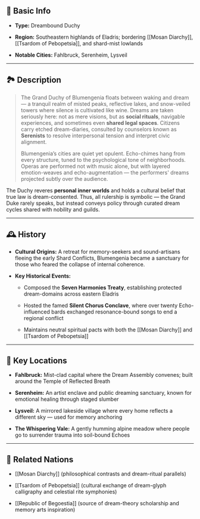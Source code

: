 ## 📍 Basic Info

- **Type:** Dreambound Duchy
    
- **Region:** Southeastern highlands of Eladris; bordering [[Mosan Diarchy]], [[Tsardom of Pebopetsia]], and shard-mist lowlands
    
- **Notable Cities:** Fahlbruck, Serenheim, Lysveil
    

---

## 🏞️ Description

> The Grand Duchy of Blumengenia floats between waking and dream — a tranquil realm of misted peaks, reflective lakes, and snow-veiled towers where silence is cultivated like wine. Dreams are taken seriously here: not as mere visions, but as **social rituals**, navigable experiences, and sometimes even **shared legal spaces**. Citizens carry etched dream-diaries, consulted by counselors known as **Serenists** to resolve interpersonal tension and interpret civic alignment.
> 
> Blumengenia’s cities are quiet yet opulent. Echo-chimes hang from every structure, tuned to the psychological tone of neighborhoods. Operas are performed not with music alone, but with layered emotion-weaves and echo-augmentation — the performers' dreams projected subtly over the audience.

The Duchy reveres **personal inner worlds** and holds a cultural belief that true law is dream-consented. Thus, all rulership is symbolic — the Grand Duke rarely speaks, but instead conveys policy through curated dream cycles shared with nobility and guilds.

---

## 🕰️ History

- **Cultural Origins:** A retreat for memory-seekers and sound-artisans fleeing the early Shard Conflicts, Blumengenia became a sanctuary for those who feared the collapse of internal coherence.
    
- **Key Historical Events:**
    
    - Composed the **Seven Harmonies Treaty**, establishing protected dream-domains across eastern Eladris
        
    - Hosted the famed **Silent Chorus Conclave**, where over twenty Echo-influenced bards exchanged resonance-bound songs to end a regional conflict
        
    - Maintains neutral spiritual pacts with both the [[Mosan Diarchy]] and [[Tsardom of Pebopetsia]]
        

---

## 🌟 Key Locations

- **Fahlbruck:** Mist-clad capital where the Dream Assembly convenes; built around the Temple of Reflected Breath
    
- **Serenheim:** An artist enclave and public dreaming sanctuary, known for emotional healing through staged slumber
    
- **Lysveil:** A mirrored lakeside village where every home reflects a different sky — used for memory anchoring
    
- **The Whispering Vale:** A gently humming alpine meadow where people go to surrender trauma into soil-bound Echoes
    

---

## 🔗 Related Nations

- [[Mosan Diarchy]] (philosophical contrasts and dream-ritual parallels)
    
- [[Tsardom of Pebopetsia]] (cultural exchange of dream-glyph calligraphy and celestial rite symphonies)
    
- [[Republic of Begoestia]] (source of dream-theory scholarship and memory arts inspiration)